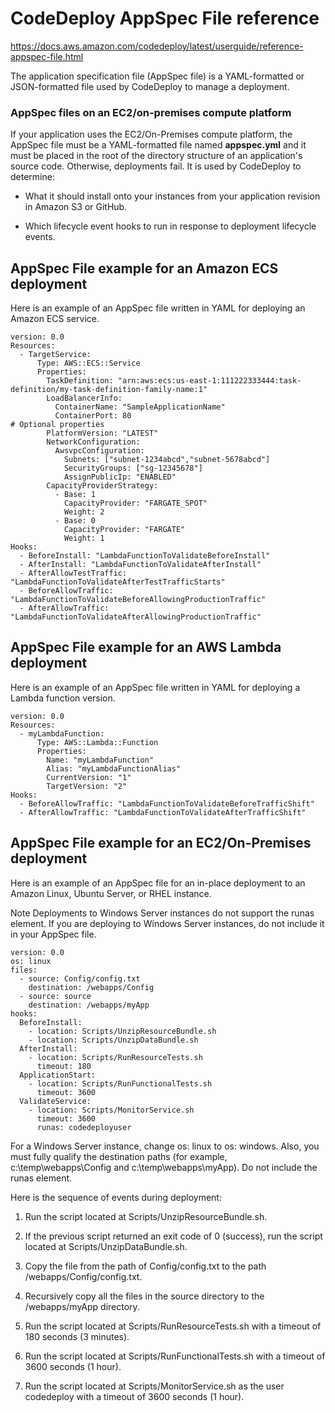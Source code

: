 # CodeDeploy AppSpec File reference

https://docs.aws.amazon.com/codedeploy/latest/userguide/reference-appspec-file.html

The application specification file (AppSpec file) is a YAML-formatted or JSON-formatted file used by CodeDeploy to manage a deployment.

### AppSpec files on an EC2/on-premises compute platform
If your application uses the EC2/On-Premises compute platform, the AppSpec file must be a YAML-formatted file named **appspec.yml** and it must be placed in the root of the directory structure of an application's source code. Otherwise, deployments fail. It is used by CodeDeploy to determine:

- What it should install onto your instances from your application revision in Amazon S3 or GitHub.

- Which lifecycle event hooks to run in response to deployment lifecycle events.

## AppSpec File example for an Amazon ECS deployment
Here is an example of an AppSpec file written in YAML for deploying an Amazon ECS service.
```
version: 0.0
Resources:
  - TargetService:
      Type: AWS::ECS::Service
      Properties:
        TaskDefinition: "arn:aws:ecs:us-east-1:111222333444:task-definition/my-task-definition-family-name:1"
        LoadBalancerInfo:
          ContainerName: "SampleApplicationName"
          ContainerPort: 80
# Optional properties
        PlatformVersion: "LATEST"
        NetworkConfiguration:
          AwsvpcConfiguration:
            Subnets: ["subnet-1234abcd","subnet-5678abcd"]
            SecurityGroups: ["sg-12345678"]
            AssignPublicIp: "ENABLED"
        CapacityProviderStrategy:
          - Base: 1
            CapacityProvider: "FARGATE_SPOT"
            Weight: 2
          - Base: 0
            CapacityProvider: "FARGATE"
            Weight: 1
Hooks:
  - BeforeInstall: "LambdaFunctionToValidateBeforeInstall"
  - AfterInstall: "LambdaFunctionToValidateAfterInstall"
  - AfterAllowTestTraffic: "LambdaFunctionToValidateAfterTestTrafficStarts"
  - BeforeAllowTraffic: "LambdaFunctionToValidateBeforeAllowingProductionTraffic"
  - AfterAllowTraffic: "LambdaFunctionToValidateAfterAllowingProductionTraffic"
  ```
## AppSpec File example for an AWS Lambda deployment
Here is an example of an AppSpec file written in YAML for deploying a Lambda function version.
```
version: 0.0
Resources:
  - myLambdaFunction:
      Type: AWS::Lambda::Function
      Properties:
        Name: "myLambdaFunction"
        Alias: "myLambdaFunctionAlias"
        CurrentVersion: "1"
        TargetVersion: "2"
Hooks:
  - BeforeAllowTraffic: "LambdaFunctionToValidateBeforeTrafficShift"
  - AfterAllowTraffic: "LambdaFunctionToValidateAfterTrafficShift"
  ```
## AppSpec File example for an EC2/On-Premises deployment
Here is an example of an AppSpec file for an in-place deployment to an Amazon Linux, Ubuntu Server, or RHEL instance.

Note
Deployments to Windows Server instances do not support the runas element. If you are deploying to Windows Server instances, do not include it in your AppSpec file.
```
version: 0.0
os: linux
files:
  - source: Config/config.txt
    destination: /webapps/Config
  - source: source
    destination: /webapps/myApp
hooks:
  BeforeInstall:
    - location: Scripts/UnzipResourceBundle.sh
    - location: Scripts/UnzipDataBundle.sh
  AfterInstall:
    - location: Scripts/RunResourceTests.sh
      timeout: 180
  ApplicationStart:
    - location: Scripts/RunFunctionalTests.sh
      timeout: 3600
  ValidateService:
    - location: Scripts/MonitorService.sh
      timeout: 3600
      runas: codedeployuser
```
For a Windows Server instance, change os: linux to os: windows. Also, you must fully qualify the destination paths (for example, c:\temp\webapps\Config and c:\temp\webapps\myApp). Do not include the runas element.

Here is the sequence of events during deployment:

1. Run the script located at Scripts/UnzipResourceBundle.sh.

2. If the previous script returned an exit code of 0 (success), run the script located at Scripts/UnzipDataBundle.sh.

3. Copy the file from the path of Config/config.txt to the path /webapps/Config/config.txt.

4. Recursively copy all the files in the source directory to the /webapps/myApp directory.

5. Run the script located at Scripts/RunResourceTests.sh with a timeout of 180 seconds (3 minutes).

6. Run the script located at Scripts/RunFunctionalTests.sh with a timeout of 3600 seconds (1 hour).

7. Run the script located at Scripts/MonitorService.sh as the user codedeploy with a timeout of 3600 seconds (1 hour).
